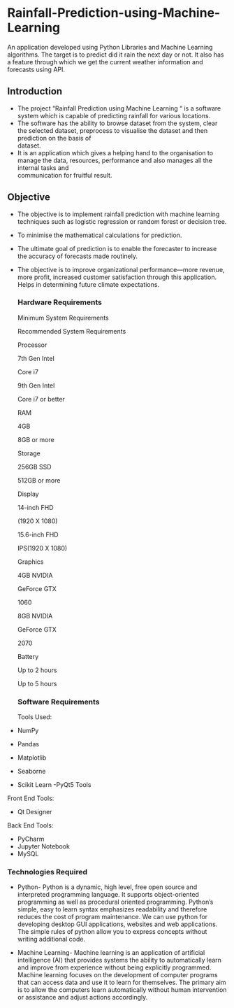 # Rainfall-Prediction-using-Machine-Learning
An application developed using Python Libraries and Machine Learning algorithms. The target is to predict did it rain the next day or not. It also has a feature through which we get the current weather information and forecasts using API.

## Introduction
- The project “Rainfall Prediction using Machine Learning “ is a software system which is capable of predicting rainfall for various locations.
- The software has the ability to browse dataset from the system, clear the selected dataset, preprocess to visualise the dataset and then prediction on the basis of    
  dataset.
- It is an application which gives a helping hand to the organisation to manage the data, resources, performance and also manages all the internal tasks and    
  communication for fruitful result.
  
## Objective
- The objective is to implement rainfall prediction with machine learning techniques such as logistic regression or random forest or decision tree.
- To minimise the mathematical calculations for prediction.
- The ultimate goal of prediction is to enable the forecaster to increase the accuracy of forecasts made routinely.
- The objective is to improve organizational performance—more revenue, more profit, increased customer satisfaction through this application.
  Helps in determining future climate expectations.
  
  ### Hardware Requirements
  


 
 
 
 
  
  



  
  
  Minimum
  System Requirements



  
  
  Recommended
  System Requirements



  
 
 
  
  Processor



  
  
  7th Gen Intel


  Core i7



  
  
  9th Gen Intel


  Core i7 or better



  
 
 
  
  RAM



  
  
  4GB



  
  
  8GB or more



  
 
 
  
  Storage



  
  
  256GB SSD



  
  
  512GB or more



  
 
 
  
  Display



  
  
  14-inch FHD


  (1920 X 1080)



  
  
  15.6-inch FHD


  IPS(1920 X 1080)



  
 
 
  
  Graphics



  
  
  4GB NVIDIA


  GeForce GTX


  1060



  
  
  8GB NVIDIA


  GeForce GTX


  2070



  



  
 
 
  
  Battery



  
  
  Up to 2 hours



  
  
  Up to 5 hours



  
 


  ### Software Requirements
   Tools Used:
- NumPy
- Pandas
- Matplotlib
- Seaborne
-  Scikit Learn
-PyQt5 Tools

Front End Tools:
- Qt Designer

Back End Tools:
- PyCharm
- Jupyter Notebook
- MySQL

### Technologies Required
- Python-  Python is a dynamic, high level, free open source and interpreted programming language. It supports object-oriented programming as well as procedural oriented programming. Python’s simple, easy to learn syntax emphasizes readability and therefore reduces the cost of program maintenance. We can use python for developing desktop GUI applications, websites and web applications. The simple rules of python allow you to express concepts without writing additional code.

- Machine Learning- Machine learning is an application of artificial intelligence (AI) that provides systems the ability to automatically learn and improve from experience without being explicitly programmed. Machine learning focuses on the development of computer programs that can access data and use it to learn for themselves. The primary aim is to allow the computers learn automatically without human intervention or assistance and adjust actions accordingly.













